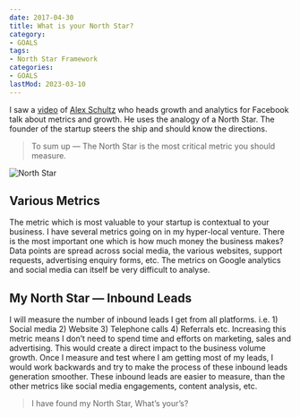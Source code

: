 ```yaml
---
date: 2017-04-30
title: What is your North Star?
category:
- GOALS
tags:
- North Star Framework
categories:
- GOALS
lastMod: 2023-03-10
---
```

I saw a [video](https://www.youtube.com/watch?v=n_yHZ_vKjno&index=6&list=PL5q_lef6zVkaTY_cT1k7qFNF2TidHCe-1) of [Alex Schultz](https://www.linkedin.com/in/alexorig/) who heads growth and analytics for Facebook talk about metrics and growth. He uses the analogy of a North Star. The founder of the startup steers the ship and should know the directions.

> To sum up — The North Star is the most critical metric you should measure.

![North Star](https://mataroa.blog/images/c7d7a869.jpeg)

## Various Metrics
The metric which is most valuable to your startup is contextual to your business. I have several metrics going on in my hyper-local venture. There is the most important one which is how much money the business makes? Data points are spread across social media, the various websites, support requests, advertising enquiry forms, etc. The metrics on Google analytics and social media can itself be very difficult to analyse.

## My North Star — Inbound Leads
I will measure the number of inbound leads I get from all platforms. i.e. 1) Social media 2) Website 3) Telephone calls 4) Referrals etc. Increasing this metric means I don’t need to spend time and efforts on marketing, sales and advertising. This would create a direct impact to the business volume growth. Once I measure and test where I am getting most of my leads, I would work backwards and try to make the process of these inbound leads generation smoother. These inbound leads are easier to measure, than the other metrics like social media engagements, content analysis, etc.
> I have found my North Star, What’s your’s?

